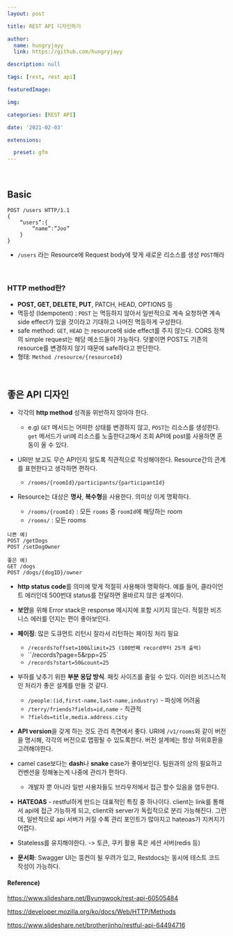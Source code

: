 ```yaml
---
layout: post

title: REST API 디자인하기

author: 
  name: hungryjayy
  link: https://github.com/hungryjayy

description: null

tags: [rest, rest api]

featuredImage: 

img: 

categories: [REST API]

date: '2021-02-03'

extensions:

  preset: gfm
---
```


<br>

## Basic

```http
POST /users HTTP/1.1
{
	“users”:{
		“name”:”Joo”
	}
}
```

* `/users` 라는 Resource에 Request body에 맞게 새로운 리소스를 생성 `POST`해라

<br>

### HTTP method란?

* **POST, GET, DELETE, PUT**, PATCH, HEAD, OPTIONS 등
* 멱등성 (Idempotent) : `POST` 는 멱등하지 않아서 일반적으로 계속 요청하면 계속 side effect가 있을 것이라고 기대하고 나머진 멱등하게 구성한다.
* safe method: `GET`, `HEAD` 는 resource에 side effect를 주지 않는다. CORS 정책의 simple request는 해당 메소드들이 가능하다. 덧붙이면 POST도 기존의 resource를 변경하지 않기 때문에 safe하다고 판단한다.
* 형태: `Method /resource/{resourceId}`

<br>


## 좋은 API 디자인
* 각각의 **http method** 성격을 위반하지 않아야 한다.
  * e.g) `GET` 메서드는 어떠한 상태를 변경하지 않고, `POST`는 리소스를 생성한다. `get` 메서드가 uri에 리소스를 노출한다고해서 조회 API에 post를 사용하면 혼동이 올 수 있다.
* URI만 보고도 무슨 API인지 알도록 직관적으로 작성해야한다. Resource간의 관계를 표현한다고 생각하면 편하다.
  * `/rooms/{roomId}/participants/{participantId}`

* Resource는 대상은 **명사**, **복수형**을 사용한다. 의미상 이게 명확하다.
  * `/rooms/{roomId}` : 모든 `rooms` 중 `roomId`에 해당하는 room
  * `/rooms/` : 모든 rooms

```http
나쁜 예)
POST /getDogs
POST /setDogOwner
```

```http
좋은 예)
GET /dogs
POST /dogs/{dogID}/owner
```

* **http status code**를 의미에 맞게 적절히 사용해야 명확하다. 예를 들어, 클라이언트 에러인데 500번대 status를 전달하면 올바르지 않은 설계이다.
* **보안**을 위해 Error stack은 response 메시지에 포함 시키지 않는다. 적절한 비즈니스 에러를 던지는 편이 좋아보인다.
* **페이징**: 많은 도큐먼트 리턴시 잘라서 리턴하는 페이징 처리 필요
  * `/records?offset=100&limit=25 (100번째 record부터 25개 출력)`
  * ``/records?page=5&rpp=25`
  * `/records?start=50&count=25`

* 부하를 낮추기 위한 **부분 응답 방식**. 패킷 사이즈를 줄일 수 있다. 이러한 비즈니스적인 처리가 좋은 설계를 만들 것 같다.

   * `/people:(id,first-name,last-name,industry)` - 파싱에 어려움
   * `/terry/friends?fields=id,name` - 직관적
   * `?fields=title,media.address.city`
* **API version**을 갖게 하는 것도 관리 측면에서 좋다. URI에 `/v1/rooms`와 같이 버전을 명시해, 각각의 버전으로 맵핑될 수 있도록한다. 버전 설계에는 항상 하위호환을 고려해야한다.
* camel case보다는 **dash**나 **snake** case가 좋아보인다. 팀원과의 상의 필요하고 컨벤션을 정해놓는게 나중에 관리가 편하다.
   * 개발자 뿐 아니라 일반 사용자들도 브라우저에서 접근 할수 있음을 염두한다.
* **HATEOAS** - restful하게 만드는 대표적인 특징 중 하나이다. client는 link를 통해서 api에 접근 가능하게 되고, client와 server가 독립적으로 분리 가능해진다. 그런데, 일반적으로 api 서버가 커질 수록 관리 포인트가 많아지고 hateoas가 지켜지기 어렵다.
* Stateless를 유지해야한다. -> 토큰, 쿠키 활용 혹은 세션 서버(redis 등)
* **문서화**: Swagger UI는 뚱컨이 될 우려가 있고, Restdocs는 동시에 테스트 코드 작성이 가능하다.



#### Reference)
https://www.slideshare.net/Byungwook/rest-api-60505484

https://developer.mozilla.org/ko/docs/Web/HTTP/Methods

https://www.slideshare.net/brotherjinho/restful-api-64494716